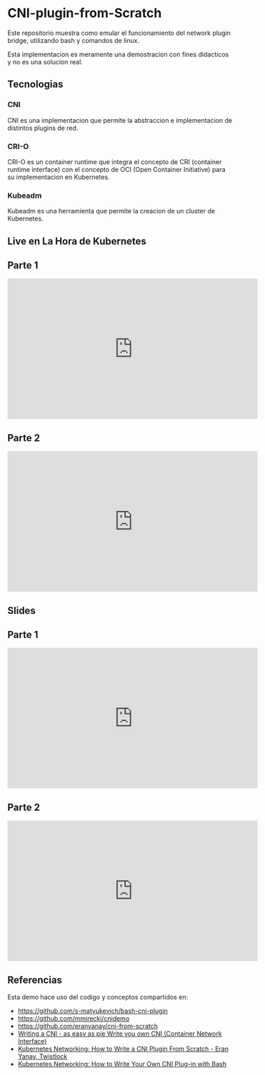 # CNI-plugin-from-Scratch

Este repositorio muestra como emular el funcionamiento del network plugin bridge, utilizando bash y comandos de linux.

Esta implementacion es meramente una demostracion con fines didacticos y no es una solucion real.


## Tecnologias

### CNI

CNI es una implementacion que permite la abstraccion e implementacion de distintos plugins de red.

### CRI-O

CRI-O es un container runtime que integra el concepto de CRI (container runtime interface) con el concepto de OCI (Open Container Initiative) para su implementacion en Kubernetes.


### Kubeadm

Kubeadm es una herramienta que permite la creacion de un cluster de Kubernetes.


## Live en La Hora de Kubernetes

## Parte 1
<iframe width="560" height="315" src="https://www.youtube.com/embed/-rpKakmIr6Y" title="YouTube video player" frameborder="0" allow="accelerometer; autoplay; clipboard-write; encrypted-media; gyroscope; picture-in-picture" allowfullscreen></iframe>

## Parte 2
<iframe width="560" height="315" src="https://www.youtube.com/embed/y16puleeXx0" title="YouTube video player" frameborder="0" allow="accelerometer; autoplay; clipboard-write; encrypted-media; gyroscope; picture-in-picture" allowfullscreen></iframe>


## Slides

## Parte 1

<iframe src="https://docs.google.com/presentation/d/e/2PACX-1vSQSQLmNCsGL43tMlHHgjsU9CDSgk83z06Pw5G7eDvE_WpJSNll7sahpI2C8alt542TlL1uHManhX5y/embed?start=true&loop=true&delayms=3000" frameborder="0" width="560" height="315" allowfullscreen="true" mozallowfullscreen="true" webkitallowfullscreen="true"></iframe>

## Parte 2
<iframe src="https://docs.google.com/presentation/d/e/2PACX-1vR8y1MCoRu1SOapIBKMVgNXhLK-XOGTDBEU-PbA9wIzkTICe5ibMsJVLgwvvYRcvZbXk4wpHrhw0-zZ/embed?start=false&loop=true&delayms=3000" frameborder="0" width="560" height="315" allowfullscreen="true" mozallowfullscreen="true" webkitallowfullscreen="true"></iframe>

## 
## Referencias

Esta demo hace uso del codigo y conceptos compartidos en:

- https://github.com/s-matyukevich/bash-cni-plugin
- https://github.com/mmirecki/cnidemo
- https://github.com/eranyanay/cni-from-scratch
- [Writing a CNI - as easy as pie Write you own CNI (Container Network Interface)](https://youtu.be/hDIcS66HpSk)
- [Kubernetes Networking: How to Write a CNI Plugin From Scratch - Eran Yanay, Twistlock](https://youtu.be/zmYxdtFzK6s)
- [Kubernetes Networking: How to Write Your Own CNI Plug-in with Bash](https://www.altoros.com/blog/kubernetes-networking-writing-your-own-simple-cni-plug-in-with-bash/)